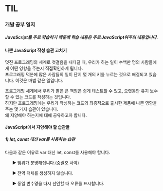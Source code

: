 # TIL

<h3>개발 공부 일지</h3>
<h5>JavaScript를 주로 학습하기 때문에 학습 내용은 주로 JavaScript위주의 내용입니다.</h5>
<h4>나쁜 JavaScript 작성 습관 고치기</h4>
<p> 
  멋진 프로그래밍의 세계로 첫걸음을 내디딜 때, 우리가 하는 일이 수백만 명의 사람들에게 어떤 영향을 주는지 직접확인하게 됩니다.<br> 
  프로그래밍 덕분에 많은 사람들의 일이 단지 몇 개의 키를 누르는 것으로 해결되고 있습니다. 이것은 마법 같은 일입니다.<br>
</p>
<p>
  프로그래밍 세계에서 우리가 맡은 큰 책임은 쉽게 테스트할 수 있고, 오랫동안 유지 보수할 수 있는 코드를 작성하는 것입니다.<br>
  하지만 프로그래밍에는 우리가 작성하는 코드와 최종적으로 출시한 제품에 나쁜 영향을 주는 몇 가지 습관이 있습니다.<br>
  왜 지양해야 하는지에 대해 공유하고자 합니다.<br>
</p>
<h4>JavaScript에서 지양해야 할 습관들</h4>
<h5>1) let, const 대신 var를 사용하는 습관</h5>
<p>다음과 같은 이유로 var 대신 let, const를 사용해야 합니다.</p>
<il>
  <ul>▶ 범위가 분명해집니다.(중괄호 사이)</ul>
  <ul>▶ 전역 객체를 생성하지 않습니다.</ul>
  <ul>▶ 동일 변수명을 다시 선언할 때 오류를 표시합니다.</ul>
</il>
